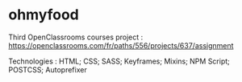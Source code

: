 # ohmyfood

Third OpenClassrooms courses project : https://openclassrooms.com/fr/paths/556/projects/637/assignment

Technologies : HTML; CSS; SASS; Keyframes; Mixins; NPM Script; POSTCSS; Autoprefixer
